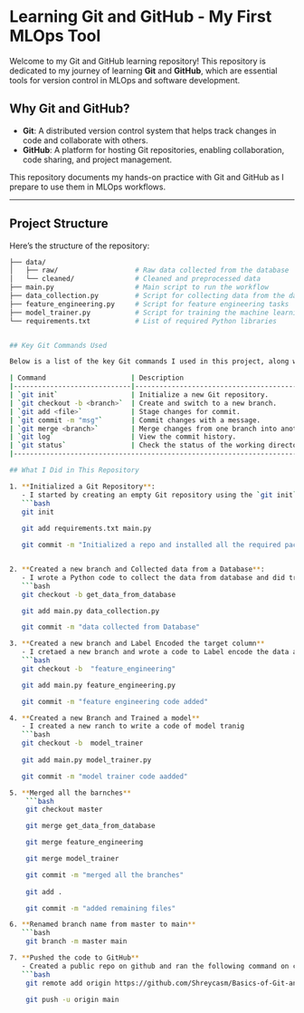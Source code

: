 # Learning Git and GitHub - My First MLOps Tool

Welcome to my Git and GitHub learning repository! This repository is dedicated to my journey of learning **Git** and **GitHub**, which are essential tools for version control in MLOps and software development.

## Why Git and GitHub?

- **Git**: A distributed version control system that helps track changes in code and collaborate with others.
- **GitHub**: A platform for hosting Git repositories, enabling collaboration, code sharing, and project management.

This repository documents my hands-on practice with Git and GitHub as I prepare to use them in MLOps workflows.

---

## Project Structure

Here’s the structure of the repository:

```bash
├── data/
│   ├── raw/                   # Raw data collected from the database
│   └── cleaned/               # Cleaned and preprocessed data
├── main.py                    # Main script to run the workflow
├── data_collection.py         # Script for collecting data from the database
├── feature_engineering.py     # Script for feature engineering tasks
├── model_trainer.py           # Script for training the machine learning model
└── requirements.txt           # List of required Python libraries


## Key Git Commands Used

Below is a list of the key Git commands I used in this project, along with their descriptions:

| Command                     | Description                                      |
|-----------------------------|--------------------------------------------------|
| `git init`                  | Initialize a new Git repository.                 |
| `git checkout -b <branch>`  | Create and switch to a new branch.               |
| `git add <file>`            | Stage changes for commit.                        |
| `git commit -m "msg"`       | Commit changes with a message.                   |
| `git merge <branch>`        | Merge changes from one branch into another.      |
| `git log`                   | View the commit history.                         |
| `git status`                | Check the status of the working directory.       |
|--------------------------------------------------------------------------------|

## What I Did in This Repository

1. **Initialized a Git Repository**:
   - I started by creating an empty Git repository using the `git init` command.
   ```bash
   git init
  
   git add requirements.txt main.py

   git commit -m "Initialized a repo and installed all the required packages"


2. **Created a new branch and Collected data from a Database**:
   - I wrote a Python code to collect the data from database and did train test split and save the data in `data/raw` folder
   ```bash
   git checkout -b get_data_from_database

   git add main.py data_collection.py

   git commit -m "data collected from Database"

3. **Created a new branch and Label Encoded the target column**
   - I cretaed a new branch and wrote a code to Label encode the data and saved data in `data/cleaned` folder
   ```bash
   git checkout -b  "feature_engineering"

   git add main.py feature_engineering.py

   git commit -m "feature engineering code added"

4. **Created a new Branch and Trained a model**
   - I created a new ranch to write a code of model tranig
   ```bash 
   git checkout -b  model_trainer
   
   git add main.py model_trainer.py

   git commit -m "model trainer code aadded"

5. **Merged all the barnches**
    ```bash 
    git checkout master 

    git merge get_data_from_database

    git merge feature_engineering

    git merge model_trainer

    git commit -m "merged all the branches"
   
    git add . 

    git commit -m "added remaining files"

6. **Renamed branch name from master to main**
   ```bash
    git branch -m master main

7. **Pushed the code to GitHub**
   - Created a public repo on github and ran the following command on cmd on loacl repo
   ```bash
    git remote add origin https://github.com/Shreycasm/Basics-of-Git-and-GitHub.git 

    git push -u origin main


